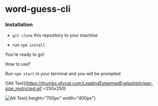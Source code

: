 # word-guess-cli

### Installation

* `git clone` this repository to your machine


* run `npm install`

You're ready to go!

How to use?

Run `npm start` in your terminal and you will be prompted 


![Alt Text](https://thumbs.gfycat.com/LeadingEsteemedEyelashpitviper-size_restricted.gif =250x250)


![Alt Text](https://thumbs.gfycat.com/AmpleOddAquaticleech-size_restricted.gif){:height="700px" width="400px"}
